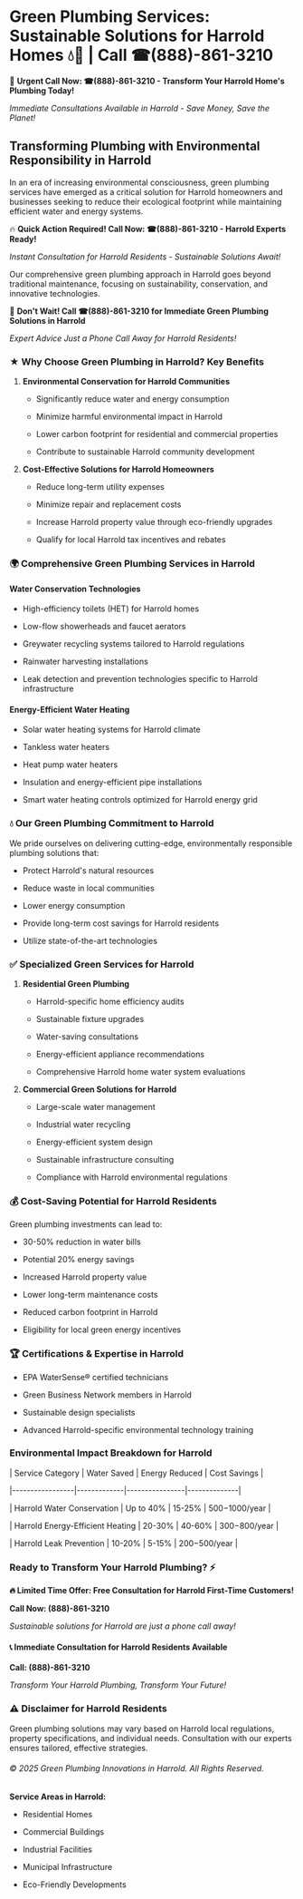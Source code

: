 # Green Plumbing Services: Sustainable Solutions for Harrold Homes 💧🌿 | Call ☎(888)-861-3210

🚨 **Urgent Call Now: ☎(888)-861-3210 - Transform Your Harrold Home's Plumbing Today!**
*Immediate Consultations Available in Harrold - Save Money, Save the Planet!*

## Transforming Plumbing with Environmental Responsibility in Harrold

In an era of increasing environmental consciousness, green plumbing services have emerged as a critical solution for Harrold homeowners and businesses seeking to reduce their ecological footprint while maintaining efficient water and energy systems. 

🔥 **Quick Action Required! Call Now: ☎(888)-861-3210 - Harrold Experts Ready!**
*Instant Consultation for Harrold Residents - Sustainable Solutions Await!*

Our comprehensive green plumbing approach in Harrold goes beyond traditional maintenance, focusing on sustainability, conservation, and innovative technologies.

🚨 **Don't Wait! Call ☎(888)-861-3210 for Immediate Green Plumbing Solutions in Harrold**
*Expert Advice Just a Phone Call Away for Harrold Residents!*

### ★ Why Choose Green Plumbing in Harrold? Key Benefits

1. **Environmental Conservation for Harrold Communities** 
   - Significantly reduce water and energy consumption
   - Minimize harmful environmental impact in Harrold
   - Lower carbon footprint for residential and commercial properties
   - Contribute to sustainable Harrold community development

2. **Cost-Effective Solutions for Harrold Homeowners** 
   - Reduce long-term utility expenses
   - Minimize repair and replacement costs
   - Increase Harrold property value through eco-friendly upgrades
   - Qualify for local Harrold tax incentives and rebates

### 🌍 Comprehensive Green Plumbing Services in Harrold

#### Water Conservation Technologies
- High-efficiency toilets (HET) for Harrold homes
- Low-flow showerheads and faucet aerators
- Greywater recycling systems tailored to Harrold regulations
- Rainwater harvesting installations
- Leak detection and prevention technologies specific to Harrold infrastructure

#### Energy-Efficient Water Heating
- Solar water heating systems for Harrold climate
- Tankless water heaters
- Heat pump water heaters
- Insulation and energy-efficient pipe installations
- Smart water heating controls optimized for Harrold energy grid

### 💧 Our Green Plumbing Commitment to Harrold

We pride ourselves on delivering cutting-edge, environmentally responsible plumbing solutions that:
- Protect Harrold's natural resources
- Reduce waste in local communities
- Lower energy consumption
- Provide long-term cost savings for Harrold residents
- Utilize state-of-the-art technologies

### ✅ Specialized Green Services for Harrold

1. **Residential Green Plumbing**
   - Harrold-specific home efficiency audits
   - Sustainable fixture upgrades
   - Water-saving consultations
   - Energy-efficient appliance recommendations
   - Comprehensive Harrold home water system evaluations

2. **Commercial Green Solutions for Harrold**
   - Large-scale water management
   - Industrial water recycling
   - Energy-efficient system design
   - Sustainable infrastructure consulting
   - Compliance with Harrold environmental regulations

### 💰 Cost-Saving Potential for Harrold Residents

Green plumbing investments can lead to:
- 30-50% reduction in water bills
- Potential 20% energy savings
- Increased Harrold property value
- Lower long-term maintenance costs
- Reduced carbon footprint in Harrold
- Eligibility for local green energy incentives

### 🏆 Certifications & Expertise in Harrold

- EPA WaterSense® certified technicians
- Green Business Network members in Harrold
- Sustainable design specialists
- Advanced Harrold-specific environmental technology training

### Environmental Impact Breakdown for Harrold

| Service Category | Water Saved | Energy Reduced | Cost Savings |
|-----------------|-------------|----------------|--------------|
| Harrold Water Conservation | Up to 40% | 15-25% | $500-$1000/year |
| Harrold Energy-Efficient Heating | 20-30% | 40-60% | $300-$800/year |
| Harrold Leak Prevention | 10-20% | 5-15% | $200-$500/year |

### Ready to Transform Your Harrold Plumbing? ⚡

**🔥 Limited Time Offer: Free Consultation for Harrold First-Time Customers!**

**Call Now: (888)-861-3210**
*Sustainable solutions for Harrold are just a phone call away!*

#### 📞 Immediate Consultation for Harrold Residents Available

**Call: (888)-861-3210**
*Transform Your Harrold Plumbing, Transform Your Future!*

### ⚠️ Disclaimer for Harrold Residents

Green plumbing solutions may vary based on Harrold local regulations, property specifications, and individual needs. Consultation with our experts ensures tailored, effective strategies.

###### © 2025 Green Plumbing Innovations in Harrold. All Rights Reserved.

**Service Areas in Harrold:** 
- Residential Homes
- Commercial Buildings
- Industrial Facilities
- Municipal Infrastructure
- Eco-Friendly Developments